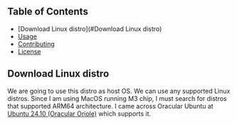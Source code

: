 ## Table of Contents

- [Download Linux distro](#Download Linux distro)
- [Usage](#usage)
- [Contributing](#contributing)
- [License](#license)

## Download Linux distro 
We are going to use this distro as host OS. 
We can use any supported Linux distros. Since I am using MacOS running M3 chip, I must search for distros that supported ARM64 architecture. 
I came across Oracular Ubuntu at [Ubuntu 24.10 (Oracular Oriole)](https://cdimage.ubuntu.com/releases/oracular/release/) which supports it.
